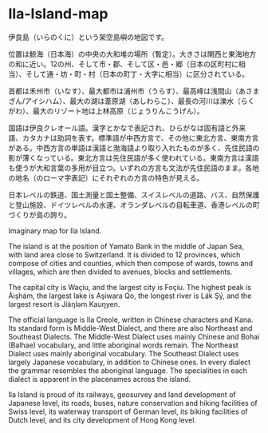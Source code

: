 # Ila-Island-map
伊良島（いらのくに）という架空島嶼の地図です。

位置は鯨海（日本海）の中央の大和堆の場所（暫定）。大きさは関西と東海地方の和に近い。12の州、そして市・郡、そして区・邑・郷（日本の区町村に相当）、そして通・坊・町・村（日本の町丁・大字に相当）に区分されている。

首都は禾州市（いなす）、最大都市は浦州市（うらす）、最高峰は浅間山（あさまざん/アイシハム）、最大の湖は葦原湖（あしわらこ）、最長の河川は濼水（らくがわ）、最大のリゾート地は上林高原（じょうりんこうげん）。

国語は伊良クレオール語。漢字とかなで表記され、ひらがなは固有語と外来語、カタカナは助詞を表す。標準語が中西方言で、その他に東北方言、東南方言がある。中西方言の単語は漢語と渤海語より取り入れたものが多く、先住民語の影が薄くなっている。東北方言は先住民語が多く使われている。東南方言は漢語も使うが大和言葉の多用が目立つ。いずれの方言も文法が先住民語のまま。各地の地名（のローマ字表記）にそれぞれの方言の特色が見える。

日本レベルの鉄道、国土測量と国土整備、スイスレベルの道路、バス、自然保護と登山施設、ドイツレベルの水運、オランダレベルの自転車道、香港レベルの町づくりが島の誇り。

Imaginary map for Ila Island. 

The island is at the position of Yamato Bank in the middle of Japan Sea, with land area close to Switzerland. It is divided to 12 provinces, which compose of cities and counties, which then compose of wards, towns and villages, which are then divided to avenues, blocks and settlements. 

The capital city is Waçiu, and the largest city is Foçiu. The highest peak is Áişhám, the largest lake is Aşíwara Qo, the longest river is Lák Şý, and the largest resort is Jiáŋlǝm Kauŋyen. 

The official language is Ila Creole, written in Chinese characters and Kana. Its standard form is Middle-West Dialect, and there are also Northeast and Southeast Dialects. The Middle-West Dialect uses mainly Chinese and Bohai (Balhae) vocabulary, and little aboriginal words remain. The Northeast Dialect uses mainly aboriginal vocabulary. The Southeast Dialect uses largely Japanese vocabulary, in addition to Chinese ones. In every dialect the grammar resembles the aboriginal language. The specialities in each dialect is apparent in the placenames across the island. 

Ila Island is proud of its railways, geosurvey and land development of Japanese level, its roads, buses, nature conservation and hiking facilities of Swiss level, its waterway transport of German level, its biking facilities of Dutch level, and its city development of Hong Kong level. 
